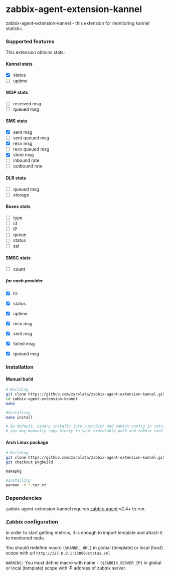 # zabbix-agent-extension-kannel

zabbix-agent-extension-kannel - this extension for monitoring kannel statistic.

### Supported features

This extension obtains stats:

#### Kannel stats

- [x] status
- [ ] uptime

#### WDP stats

- [ ] received msg
- [ ] queued msg

#### SMS stats

- [x] sent msg
- [ ] sent queued msg
- [x] recv msg
- [ ] recv queued msg
- [x] store msg
- [ ] inbound rate
- [ ] outbound rate

#### DLR stats

- [ ] queued msg
- [ ] storage

#### Boxes stats

- [ ] type
- [ ] id
- [ ] IP
- [ ] queue
- [ ] status
- [ ] ssl

#### SMSC stats

- [ ] count

##### for each provider

- [x] ID
- [x] status
- [x] uptime
- [x] recv msg
- [x] sent msg
- [x] failed msg
- [x] queued msg


### Installation

#### Manual build

```sh
# Building
git clone https://github.com/zarplata/zabbix-agent-extension-kannel.git
cd zabbix-agent-extension-kannel
make

#Installing
make install

# By default, binary installs into /usr/bin/ and zabbix config in /etc/zabbix/zabbix_agentd.conf.d/ but,
# you may manually copy binary to your executable path and zabbix config to specific include directory
```

#### Arch Linux package
```sh
# Building
git clone https://github.com/zarplata/zabbix-agent-extension-kannel.git
git checkout pkgbuild

makepkg

#Installing
pacman -U *.tar.xz
```

### Dependencies

zabbix-agent-extension-kannel requires [zabbix-agent](http://www.zabbix.com/download) v2.4+ to run.

### Zabbix configuration
In order to start getting metrics, it is enough to import template and attach it to monitored node.

You should redefine macro `{$KANNEL_URL}` in global (template) or local (host) scope with url `http://127.0.0.1:13000/status.xml`

`WARNING:` You must define macro with name - `{$ZABBIX_SERVER_IP}` in global or local (template) scope with IP address of zabbix server.
